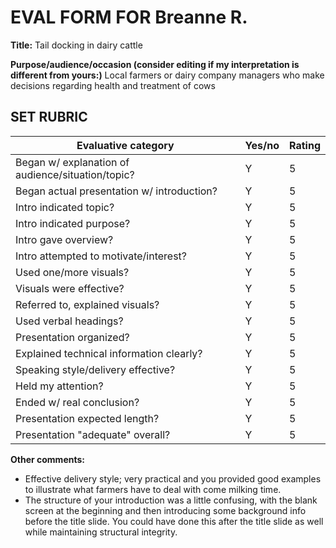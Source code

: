 # <span style="text-align:center;">EVAL FORM FOR Breanne R.</span>

**Title:** Tail docking in dairy cattle

**Purpose/audience/occasion (consider editing if my interpretation is different from yours:)** Local farmers or dairy company managers who make decisions regarding health and treatment of cows

## SET RUBRIC

| **Evaluative category**                           | **Yes/no** | **Rating** |
| ------------------------------------------------- | ---------- | ---------- |
| Began w/ explanation of audience/situation/topic? | Y          | 5          |
| Began actual presentation w/ introduction?        | Y          | 5          |
| Intro indicated topic?                            | Y          | 5          |
| Intro indicated purpose?                          | Y          | 5          |
| Intro gave overview?                              | Y          | 5          |
| Intro attempted to motivate/interest?             | Y          | 5          |
| Used one/more visuals?                            | Y          | 5          |
| Visuals were effective?                           | Y          | 5          |
| Referred to, explained visuals?                   | Y          | 5          |
| Used verbal headings?                             | Y          | 5          |
| Presentation organized?                           | Y          | 5          |
| Explained technical information clearly?          | Y          | 5          |
| Speaking style/delivery effective?                | Y          | 5          |
| Held my attention?                                | Y          | 5          |
| Ended w/ real conclusion?                         | Y          | 5          |
| Presentation expected length?                     | Y          | 5          |
| Presentation "adequate" overall?                  | Y          | 5          |

**Other comments:**

* Effective delivery style; very practical and you provided good examples to illustrate what farmers have to deal with come milking time.
* The structure of your introduction was a little confusing, with the blank screen at the beginning and then introducing some background info before the title slide. You could have done this after the title slide as well while maintaining structural integrity.